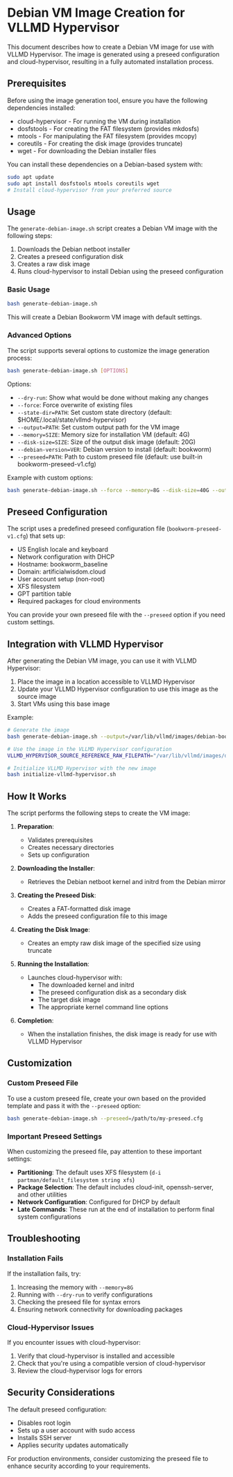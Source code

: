 # Debian VM Image Creation for VLLMD Hypervisor

This document describes how to create a Debian VM image for use with VLLMD Hypervisor. The image is generated using a preseed configuration and cloud-hypervisor, resulting in a fully automated installation process.

## Prerequisites

Before using the image generation tool, ensure you have the following dependencies installed:

- cloud-hypervisor - For running the VM during installation
- dosfstools - For creating the FAT filesystem (provides mkdosfs)
- mtools - For manipulating the FAT filesystem (provides mcopy)
- coreutils - For creating the disk image (provides truncate)
- wget - For downloading the Debian installer files

You can install these dependencies on a Debian-based system with:

```bash
sudo apt update
sudo apt install dosfstools mtools coreutils wget
# Install cloud-hypervisor from your preferred source
```

## Usage

The `generate-debian-image.sh` script creates a Debian VM image with the following steps:

1. Downloads the Debian netboot installer
2. Creates a preseed configuration disk
3. Creates a raw disk image
4. Runs cloud-hypervisor to install Debian using the preseed configuration

### Basic Usage

```bash
bash generate-debian-image.sh
```

This will create a Debian Bookworm VM image with default settings.

### Advanced Options

The script supports several options to customize the image generation process:

```bash
bash generate-debian-image.sh [OPTIONS]
```

Options:
- `--dry-run`: Show what would be done without making any changes
- `--force`: Force overwrite of existing files
- `--state-dir=PATH`: Set custom state directory (default: $HOME/.local/state/vllmd-hypervisor)
- `--output=PATH`: Set custom output path for the VM image
- `--memory=SIZE`: Memory size for installation VM (default: 4G)
- `--disk-size=SIZE`: Size of the output disk image (default: 20G)
- `--debian-version=VER`: Debian version to install (default: bookworm)
- `--preseed=PATH`: Path to custom preseed file (default: use built-in bookworm-preseed-v1.cfg)

Example with custom options:

```bash
bash generate-debian-image.sh --force --memory=8G --disk-size=40G --output=/path/to/custom-debian.raw
```

## Preseed Configuration

The script uses a predefined preseed configuration file (`bookworm-preseed-v1.cfg`) that sets up:

- US English locale and keyboard
- Network configuration with DHCP
- Hostname: bookworm_baseline
- Domain: artificialwisdom.cloud
- User account setup (non-root)
- XFS filesystem
- GPT partition table
- Required packages for cloud environments

You can provide your own preseed file with the `--preseed` option if you need custom settings.

## Integration with VLLMD Hypervisor

After generating the Debian VM image, you can use it with VLLMD Hypervisor:

1. Place the image in a location accessible to VLLMD Hypervisor
2. Update your VLLMD Hypervisor configuration to use this image as the source image
3. Start VMs using this base image

Example:

```bash
# Generate the image
bash generate-debian-image.sh --output=/var/lib/vllmd/images/debian-bookworm.raw

# Use the image in the VLLMD Hypervisor configuration
VLLMD_HYPERVISOR_SOURCE_REFERENCE_RAW_FILEPATH="/var/lib/vllmd/images/debian-bookworm.raw"

# Initialize VLLMD Hypervisor with the new image
bash initialize-vllmd-hypervisor.sh
```

## How It Works

The script performs the following steps to create the VM image:

1. **Preparation**:
   - Validates prerequisites
   - Creates necessary directories
   - Sets up configuration

2. **Downloading the Installer**:
   - Retrieves the Debian netboot kernel and initrd from the Debian mirror

3. **Creating the Preseed Disk**:
   - Creates a FAT-formatted disk image
   - Adds the preseed configuration file to this image

4. **Creating the Disk Image**:
   - Creates an empty raw disk image of the specified size using truncate

5. **Running the Installation**:
   - Launches cloud-hypervisor with:
     - The downloaded kernel and initrd
     - The preseed configuration disk as a secondary disk
     - The target disk image
     - The appropriate kernel command line options

6. **Completion**:
   - When the installation finishes, the disk image is ready for use with VLLMD Hypervisor

## Customization

### Custom Preseed File

To use a custom preseed file, create your own based on the provided template and pass it with the `--preseed` option:

```bash
bash generate-debian-image.sh --preseed=/path/to/my-preseed.cfg
```

### Important Preseed Settings

When customizing the preseed file, pay attention to these important settings:

- **Partitioning**: The default uses XFS filesystem (`d-i partman/default_filesystem string xfs`)
- **Package Selection**: The default includes cloud-init, openssh-server, and other utilities
- **Network Configuration**: Configured for DHCP by default
- **Late Commands**: These run at the end of installation to perform final system configurations

## Troubleshooting

### Installation Fails

If the installation fails, try:

1. Increasing the memory with `--memory=8G`
2. Running with `--dry-run` to verify configurations
3. Checking the preseed file for syntax errors
4. Ensuring network connectivity for downloading packages

### Cloud-Hypervisor Issues

If you encounter issues with cloud-hypervisor:

1. Verify that cloud-hypervisor is installed and accessible
2. Check that you're using a compatible version of cloud-hypervisor
3. Review the cloud-hypervisor logs for errors

## Security Considerations

The default preseed configuration:

- Disables root login
- Sets up a user account with sudo access
- Installs SSH server
- Applies security updates automatically

For production environments, consider customizing the preseed file to enhance security according to your requirements.